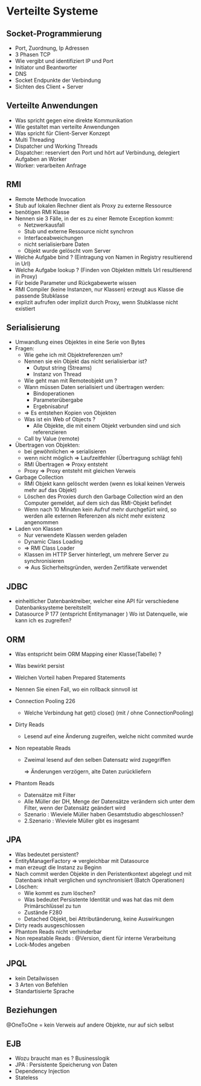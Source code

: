 # Verteilte Systeme

## Socket-Programmierung

* Port, Zuordnung, Ip Adressen
* 3 Phasen TCP
* Wie vergibt und identifiziert IP und Port
* Initiator und Beantworter
* DNS
* Socket Endpunkte der Verbindung
* Sichten des Client + Server

## Verteilte Anwendungen

* Was spricht gegen eine direkte Kommunikation
* Wie gestaltet man verteilte Anwendungen
* Was spricht für Client-Server Konzept
* Multi Threading
* Dispatcher und Working Threads
* Dispatcher: reserviert den Port und hört auf Verbindung, delegiert Aufgaben an Worker
* Worker: verarbeiten Anfrage

## RMI

* Remote Methode Invocation
* Stub auf lokalen Rechner dient als Proxy zu externe Ressource
* benötigen RMI Klasse 
* Nennen sie 3 Fälle, in der es zu einer Remote Exception kommt:
  * Netzwerkausfall
  * Stub und externe Ressource nicht synchron
  * Interfaceabweichungen
  * nicht serialisierbare Daten
  * Objekt wurde gelöscht vom Server
* Welche Aufgabe bind ? (Eintragung von Namen in Registry resultierend in Url)
* Welche Aufgabe lookup ? (Finden von Objekten mittels Url resultierend in Proxy)
* Für beide Parameter und Rückgabewerte wissen
* RMI Compiler (keine Instanzen, nur Klassen) erzeugt aus Klasse die passende Stubklasse
* explizit aufrufen oder implizit durch Proxy, wenn Stubklasse nicht existiert



## Serialisierung

* Umwandlung eines Objektes in eine Serie von Bytes
* Fragen:
  * Wie gehe ich mit Objektreferenzen um?
  * Nennen sie ein Objekt das nicht serialisierbar ist?
    * Output string (Streams)
    * Instanz von Thread
  * Wie geht man mit Remoteobjekt um ? 
  * Wann müssen Daten serialisiert und übertragen werden:
    * Bindoperationen
    * Parameterübergabe
    * Ergebnisabruf
  * => Es entstehen Kopien von Objekten
  * Was ist ein Web of Objects ?
    * Alle Objekte, die mit einem Objekt verbunden sind und sich referenzieren
  * Call by Value (remote)
* Übertragen von Objekten:
  * bei gewöhnlichen => serialisieren
  * wenn nicht möglich => Laufzeitfehler (Übertragung schlägt fehl)
  * RMI Übertragen => Proxy entsteht
  * Proxy => Proxy entsteht mit gleichen Verweis
* Garbage Collection
  * RMI Objekt kann gelöscht werden (wenn es lokal keinen Verweis mehr auf das Objekt)
  * Löschen des Proxies durch den Garbage Collection wird an den Computer gemeldet, auf dem sich das RMI-Objekt befindet
  * Wenn nach 10 Minuten kein Aufruf mehr durchgefürt wird, so werden alle externen Referenzen als nicht mehr existenz angenommen
* Laden von Klassen
  * Nur verwendete Klassen werden geladen
  * Dynamic Class Loading
  * => RMI Class Loader
  * Klassen im HTTP Server hinterlegt, um mehrere Server zu synchronisieren
  * => Aus Sicherheitsgründen, werden Zertifikate verwendet

## JDBC

- einheitlicher Datenbanktreiber, welcher eine API für verschiedene Datenbanksysteme bereitstellt
- Datasource P 177 (entspricht Entitymanager ) Wo ist Datenquelle, wie kann ich es zugreifen?

## ORM 

- Was entspricht beim ORM Mapping einer Klasse(Tabelle) ?


- Was bewirkt persist

- Welchen Vorteil haben Prepared Statements

- Nennen Sie einen Fall, wo ein rollback sinnvoll ist

- Connection Pooling 226

  - Welche Verbindung hat get() close() (mit / ohne ConnectionPooling)

- Dirty Reads

  - Lesend auf eine Änderung zugreifen, welche nicht commited wurde

- Non repeatable Reads

  - Zweimal lesend auf den selben Datensatz wird zugegriffen

    => Änderungen verzögern, alte Daten zurückliefern

- Phantom Reads

  - Datensätze mit Filter 
  - Alle Müller der DH, Menge der Datensätze verändern sich unter dem Filter, wenn der Datensätz geändert wird
  - Szenario : Wieviele Müller haben Gesamtstudio abgeschlossen?
  - 2.Szenario : Wieviele Müller gibt es insgesamt

## JPA 

- Was bedeutet persistent? 
- EntityManagerFactory => vergleichbar mit Datasource
- man erzeugt die Instanz zu Beginn
- Nach commit werden Objekte in den Peristentkontext abgelegt und mit Datenbank inhalt verglichen und synchronisiert (Batch Operationen)
- Löschen:
  - Wie kommt es zum löschen?
  - Was bedeutet Persistente Identität und was hat das mit dem Primärschlüssel zu tun
  - Zustände F280
  - Detached Objekt, bei Attributänderung, keine Auswirkungen
- Dirty reads ausgeschlossen
- Phantom Reads nicht verhinderbar
- Non repeatable Reads : @Version, dient für interne Verarbeitung
- Lock-Modes angeben

## JPQL

- kein Detailwissen
- 3 Arten von Befehlen
- Standartisierte Sprache 

## Beziehungen

@OneToOne = kein Verweis auf andere Objekte, nur auf sich selbst

## EJB

- Wozu braucht man es ? Businesslogik 
- JPA : Persistente Speicherung von Daten
- Dependency Injection
- Stateless